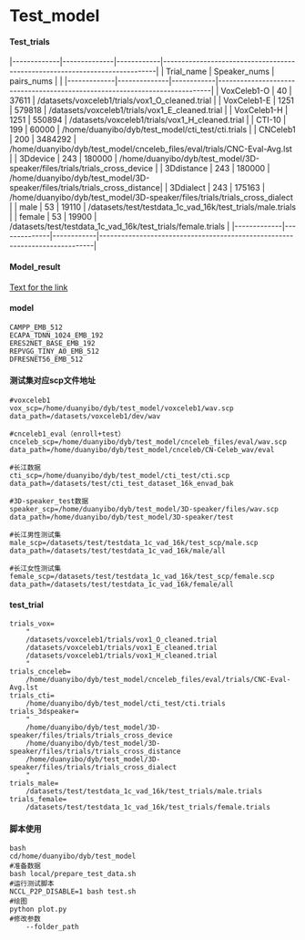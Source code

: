 # Test_model
#### Test_trials
|-------------|--------------|------------|----------------------------------------------------------------------------|
| Trial_name  | Speaker_nums | pairs_nums |                                                                            |
|-------------|--------------|------------|----------------------------------------------------------------------------|
| VoxCeleb1-O |      40      |    37611   | /datasets/voxceleb1/trials/vox1_O_cleaned.trial                            |
| VoxCeleb1-E |    1251      |   579818   | /datasets/voxceleb1/trials/vox1_E_cleaned.trial                            |
| VoxCeleb1-H |    1251      |   550894   | /datasets/voxceleb1/trials/vox1_H_cleaned.trial                            |
| CTI-10      |     199      |    60000   | /home/duanyibo/dyb/test_model/cti_test/cti.trials                          |
| CNCeleb1    |     200      |  3484292   | /home/duanyibo/dyb/test_model/cnceleb_files/eval/trials/CNC-Eval-Avg.lst   |
| 3Ddevice    |     243      |   180000   | /home/duanyibo/dyb/test_model/3D-speaker/files/trials/trials_cross_device  |
| 3Ddistance  |     243      |   180000   |	/home/duanyibo/dyb/test_model/3D-speaker/files/trials/trials_cross_distance| 
| 3Ddialect   |     243      |   175163   |	/home/duanyibo/dyb/test_model/3D-speaker/files/trials/trials_cross_dialect |
| male        |      53      |    19110   | /datasets/test/testdata_1c_vad_16k/test_trials/male.trials                 |
| female      |      53      |    19900   | /datasets/test/testdata_1c_vad_16k/test_trials/female.trials               |
|-------------|--------------|------------|----------------------------------------------------------------------------|

#### Model_result

[Text for the link](/home/duanyibo/dyb/test_model/Model_Result.md)

#### model

```
CAMPP_EMB_512 
ECAPA_TDNN_1024_EMB_192 
ERES2NET_BASE_EMB_192 
REPVGG_TINY_A0_EMB_512 
DFRESNET56_EMB_512
```

#### 测试集对应scp文件地址

```
#voxceleb1
vox_scp=/home/duanyibo/dyb/test_model/voxceleb1/wav.scp
data_path=/datasets/voxceleb1/dev/wav

#cnceleb1_eval（enroll+test）
cnceleb_scp=/home/duanyibo/dyb/test_model/cnceleb_files/eval/wav.scp
data_path=/home/duanyibo/dyb/test_model/cnceleb/CN-Celeb_wav/eval

#长江数据
cti_scp=/home/duanyibo/dyb/test_model/cti_test/cti.scp
data_path=/datasets/test/cti_test_dataset_16k_envad_bak

#3D-speaker_test数据
speaker_scp=/home/duanyibo/dyb/test_model/3D-speaker/files/wav.scp
data_path=/home/duanyibo/dyb/test_model/3D-speaker/test

#长江男性测试集
male_scp=/datasets/test/testdata_1c_vad_16k/test_scp/male.scp
data_path=/datasets/test/testdata_1c_vad_16k/male/all

#长江女性测试集
female_scp=/datasets/test/testdata_1c_vad_16k/test_scp/female.scp
data_path=/datasets/test/testdata_1c_vad_16k/female/all
```

#### test_trial

```
trials_vox=
	"
	/datasets/voxceleb1/trials/vox1_O_cleaned.trial 		
	/datasets/voxceleb1/trials/vox1_E_cleaned.trial 
	/datasets/voxceleb1/trials/vox1_H_cleaned.trial
	"
trials_cnceleb=
	/home/duanyibo/dyb/test_model/cnceleb_files/eval/trials/CNC-Eval-Avg.lst
trials_cti=
	/home/duanyibo/dyb/test_model/cti_test/cti.trials
trials_3dspeaker=
	"
	/home/duanyibo/dyb/test_model/3D-speaker/files/trials/trials_cross_device 	
	/home/duanyibo/dyb/test_model/3D-speaker/files/trials/trials_cross_distance 
	/home/duanyibo/dyb/test_model/3D-speaker/files/trials/trials_cross_dialect
	"
trials_male=
	/datasets/test/testdata_1c_vad_16k/test_trials/male.trials
trials_female=
	/datasets/test/testdata_1c_vad_16k/test_trials/female.trials
```

#### 脚本使用

```
bash
cd/home/duanyibo/dyb/test_model
#准备数据
bash local/prepare_test_data.sh 
#运行测试脚本
NCCL_P2P_DISABLE=1 bash test.sh
#绘图
python plot.py
#修改参数
	--folder_path
```

